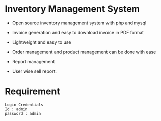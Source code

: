 # Inventory Management System


- Open source inventory management system with php and mysql

- Invoice generation and easy to download invoice in PDF format

- Lightweight and easy to use

- Order management and product management can be done with ease

- Report management

- User wise sell report.

# Requirement

```
Login Credentials
Id : admin
password : admin
```
